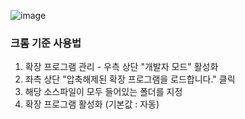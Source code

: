 ![image](https://github.com/heeseung0/RogueDex_Chrome/assets/20167854/a3e463d7-fa2d-4527-b96f-ea621f500463)

### 크롬 기준 사용법
1. 확장 프로그램 관리 - 우측 상단 "개발자 모드" 활성화
2. 좌측 상단 "압축해제된 확장 프로그램을 로드합니다." 클릭
3. 해당 소스파일이 모두 들어있는 폴더를 지정
4. 확장 프로그램 활성화 (기본값 : 자동)
